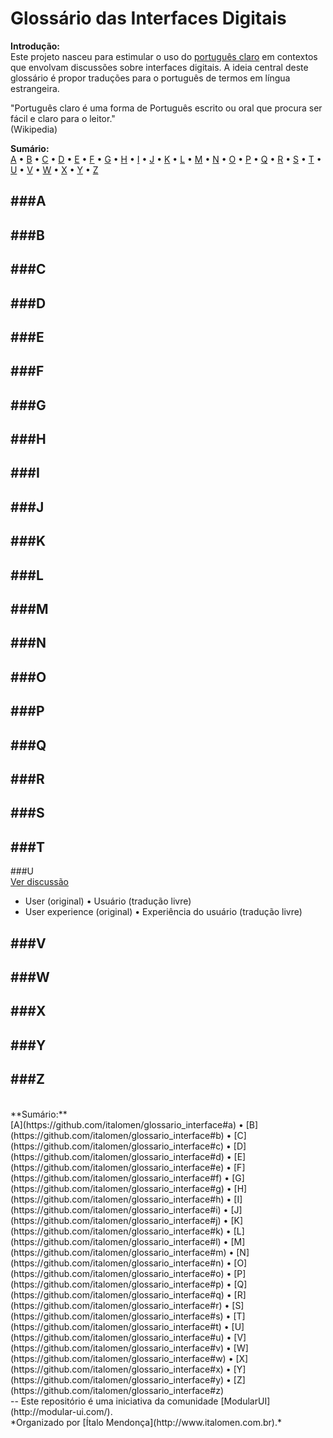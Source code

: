 Glossário das Interfaces Digitais
=============

**Introdução:**<br/>
Este projeto nasceu para estimular o uso do [português claro](https://pt.wikipedia.org/wiki/Portugu%C3%AAs_claro) em contextos que envolvam discussões sobre interfaces digitais. A ideia central deste glossário é propor traduções para o português de termos em língua estrangeira.

"Português claro é uma forma de Português escrito ou oral que procura ser fácil e claro para o leitor."<br/>
(Wikipedia)


**Sumário:**<br/>
[A](https://github.com/italomen/glossario_interface#a) • [B](https://github.com/italomen/glossario_interface#b) • [C](https://github.com/italomen/glossario_interface#c) • [D](https://github.com/italomen/glossario_interface#d) • [E](https://github.com/italomen/glossario_interface#e) • [F](https://github.com/italomen/glossario_interface#f) • [G](https://github.com/italomen/glossario_interface#g) • [H](https://github.com/italomen/glossario_interface#h) • [I](https://github.com/italomen/glossario_interface#i) • [J](https://github.com/italomen/glossario_interface#j) • [K](https://github.com/italomen/glossario_interface#k) • [L](https://github.com/italomen/glossario_interface#l) • [M](https://github.com/italomen/glossario_interface#m) • [N](https://github.com/italomen/glossario_interface#n) • [O](https://github.com/italomen/glossario_interface#o) • [P](https://github.com/italomen/glossario_interface#p) • [Q](https://github.com/italomen/glossario_interface#q) • [R](https://github.com/italomen/glossario_interface#r) • [S](https://github.com/italomen/glossario_interface#s) • [T](https://github.com/italomen/glossario_interface#t) • [U](https://github.com/italomen/glossario_interface#u) • [V](https://github.com/italomen/glossario_interface#v) • [W](https://github.com/italomen/glossario_interface#w) • [X](https://github.com/italomen/glossario_interface#x) • [Y](https://github.com/italomen/glossario_interface#y) • [Z](https://github.com/italomen/glossario_interface#z)

###A
-  

###B
-  

###C
-

###D
-  

###E
-  

###F
-

###G
-  

###H
-  

###I
-

###J
-  

###K
-  

###L
-

###M
-  

###N
-  

###O
-

###P
-  

###Q
-  

###R
-

###S
-  

###T
-  

###U<br/>
[Ver discussão](#)
- User (original) • Usuário (tradução livre)
- User experience (original) • Experiência do usuário (tradução livre)

###V
-  

###W
-  

###X
-

###Y
-  

###Z
-  
<br/>
**Sumário:**<br/>
[A](https://github.com/italomen/glossario_interface#a) • [B](https://github.com/italomen/glossario_interface#b) • [C](https://github.com/italomen/glossario_interface#c) • [D](https://github.com/italomen/glossario_interface#d) • [E](https://github.com/italomen/glossario_interface#e) • [F](https://github.com/italomen/glossario_interface#f) • [G](https://github.com/italomen/glossario_interface#g) • [H](https://github.com/italomen/glossario_interface#h) • [I](https://github.com/italomen/glossario_interface#i) • [J](https://github.com/italomen/glossario_interface#j) • [K](https://github.com/italomen/glossario_interface#k) • [L](https://github.com/italomen/glossario_interface#l) • [M](https://github.com/italomen/glossario_interface#m) • [N](https://github.com/italomen/glossario_interface#n) • [O](https://github.com/italomen/glossario_interface#o) • [P](https://github.com/italomen/glossario_interface#p) • [Q](https://github.com/italomen/glossario_interface#q) • [R](https://github.com/italomen/glossario_interface#r) • [S](https://github.com/italomen/glossario_interface#s) • [T](https://github.com/italomen/glossario_interface#t) • [U](https://github.com/italomen/glossario_interface#u) • [V](https://github.com/italomen/glossario_interface#v) • [W](https://github.com/italomen/glossario_interface#w) • [X](https://github.com/italomen/glossario_interface#x) • [Y](https://github.com/italomen/glossario_interface#y) • [Z](https://github.com/italomen/glossario_interface#z)

<br/>
--
Este repositório é uma iniciativa da comunidade [ModularUI](http://modular-ui.com/).<br/>
*Organizado por [Ítalo Mendonça](http://www.italomen.com.br).*
